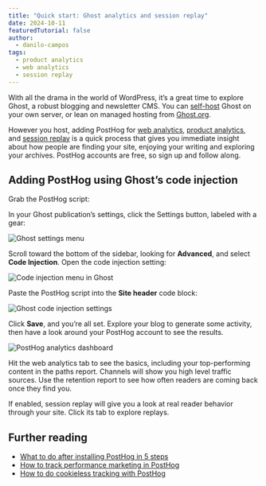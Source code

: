 ```yaml
---
title: "Quick start: Ghost analytics and session replay"
date: 2024-10-11
featuredTutorial: false
author:
  - danilo-campos
tags:
  - product analytics
  - web analytics
  - session replay
---
```


With all the drama in the world of WordPress, it’s a great time to explore Ghost, a robust blogging and newsletter CMS. You can [self-host](https://ghost.org/docs/install/) Ghost on your own server, or lean on managed hosting from [Ghost.org](https://ghost.org).

However you host, adding PostHog for [web analytics](/docs/web-analytics), [product analytics](/docs/product-analytics), and [session replay](/docs/session-replay) is a quick process that gives you immediate insight about how people are finding your site, enjoying your writing and exploring your archives. PostHog accounts are free, so sign up and follow along.

## Adding PostHog using Ghost’s code injection

Grab the PostHog script:

<Snippet />

In your Ghost publication’s settings, click the Settings button, labeled with a gear:

![Ghost settings menu](https://res.cloudinary.com/dmukukwp6/image/upload/ghost_settings_e1f6c4b436.png)

Scroll toward the bottom of the sidebar, looking for **Advanced**, and select **Code Injection**. Open the code injection setting:

![Code injection menu in Ghost](https://res.cloudinary.com/dmukukwp6/image/upload/code_injection_menu_66fa301caf.png)

Paste the PostHog script into the **Site header** code block:

![Ghost code injection settings](https://res.cloudinary.com/dmukukwp6/image/upload/injection_field_87c4475be8.png)

Click **Save**, and you’re all set. Explore your blog to generate some activity, then have a look around your PostHog account to see the results.

![PostHog analytics dashboard](https://res.cloudinary.com/dmukukwp6/image/upload/analytics_e7d33fb290.png)

Hit the web analytics tab to see the basics, including your top-performing content in the paths report. Channels will show you high level traffic sources. Use the retention report to see how often readers are coming back once they find you.

If enabled, session replay will give you a look at real reader behavior through your site. Click its tab to explore replays.

## Further reading

- [What to do after installing PostHog in 5 steps](/tutorials/next-steps-after-installing)
- [How to track performance marketing in PostHog](/tutorials/performance-marketing)
- [How to do cookieless tracking with PostHog](/tutorials/cookieless-tracking)